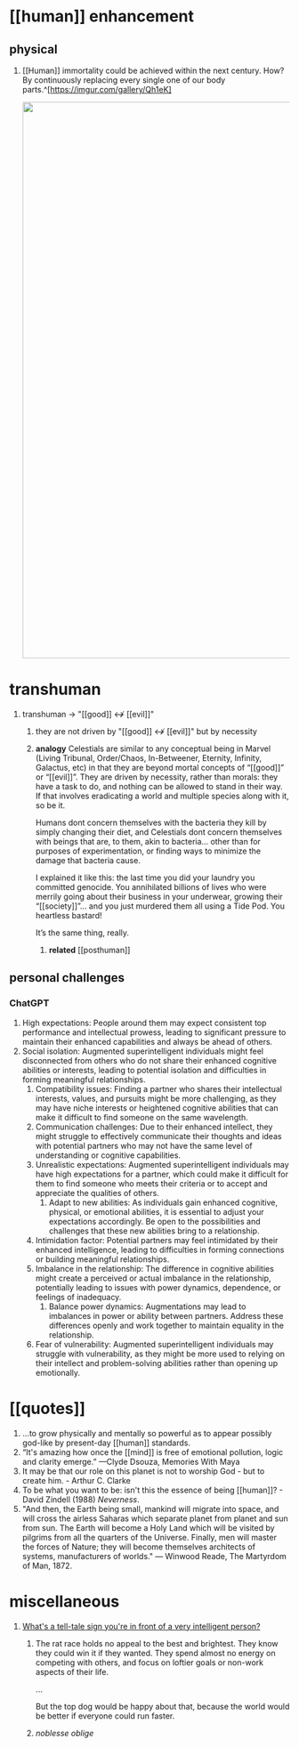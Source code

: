 # [[human]] enhancement
## physical
1. [[Human]] immortality could be achieved within the next century. How? By continuously replacing every single one of our body parts.^[https://imgur.com/gallery/Qh1eK]

	<img src="https://i.imgur.com/8cxOoWv.jpeg" width="1000" />
	
# transhuman
1. transhuman → "[[good]] ↮ [[evil]]"
	1. they are not driven by "[[good]] ↮ [[evil]]" but by necessity
	2. **analogy**
		Celestials are similar to any conceptual being in Marvel (Living Tribunal, Order/Chaos, In-Betweener, Eternity, Infinity, Galactus, etc) in that they are beyond mortal concepts of “[[good]]” or “[[evil]]”. They are driven by necessity, rather than morals: they have a task to do, and nothing can be allowed to stand in their way. If that involves eradicating a world and multiple species along with it, so be it.
		
		Humans dont concern themselves with the bacteria they kill by simply changing their diet, and Celestials dont concern themselves with beings that are, to them, akin to bacteria… other than for purposes of experimentation, or finding ways to minimize the damage that bacteria cause.
		
		I explained it like this: the last time you did your laundry you committed genocide. You annihilated billions of lives who were merrily going about their business in your underwear, growing their “[[society]]”… and you just murdered them all using a Tide Pod. You heartless bastard!
		
		It’s the same thing, really.
		
		1. **related**
			[[posthuman]]

## personal challenges
### ChatGPT
1. High expectations: People around them may expect consistent top performance and intellectual prowess, leading to significant pressure to maintain their enhanced capabilities and always be ahead of others.
2. Social isolation: Augmented superintelligent individuals might feel disconnected from others who do not share their enhanced cognitive abilities or interests, leading to potential isolation and difficulties in forming meaningful relationships.
	1. Compatibility issues: Finding a partner who shares their intellectual interests, values, and pursuits might be more challenging, as they may have niche interests or heightened cognitive abilities that can make it difficult to find someone on the same wavelength.
	2. Communication challenges: Due to their enhanced intellect, they might struggle to effectively communicate their thoughts and ideas with potential partners who may not have the same level of understanding or cognitive capabilities.
	3. Unrealistic expectations: Augmented superintelligent individuals may have high expectations for a partner, which could make it difficult for them to find someone who meets their criteria or to accept and appreciate the qualities of others.
		1. Adapt to new abilities: As individuals gain enhanced cognitive, physical, or emotional abilities, it is essential to adjust your expectations accordingly. Be open to the possibilities and challenges that these new abilities bring to a relationship.
	4. Intimidation factor: Potential partners may feel intimidated by their enhanced intelligence, leading to difficulties in forming connections or building meaningful relationships.
	5. Imbalance in the relationship: The difference in cognitive abilities might create a perceived or actual imbalance in the relationship, potentially leading to issues with power dynamics, dependence, or feelings of inadequacy.
		1. Balance power dynamics: Augmentations may lead to imbalances in power or ability between partners. Address these differences openly and work together to maintain equality in the relationship.
	6. Fear of vulnerability: Augmented superintelligent individuals may struggle with vulnerability, as they might be more used to relying on their intellect and problem-solving abilities rather than opening up emotionally.

# [[quotes]]
1. ...to grow physically and mentally so powerful as to appear possibly god-like by present-day [[human]] standards.
2. “It's amazing how once the [[mind]] is free of emotional pollution, logic and clarity emerge.” —Clyde Dsouza, Memories With Maya
3. It may be that our role on this planet is not to worship God - but to create him. -   Arthur C. Clarke
4. To be what you want to be: isn't this the essence of being [[human]]? - David Zindell (1988) _Neverness_.
5. "And then, the Earth being small, mankind will migrate into space, and will cross the airless Saharas which separate planet from planet and sun from sun. The Earth will become a Holy Land which will be visited by pilgrims from all the quarters of the Universe. Finally, men will master the forces of Nature; they will become themselves architects of systems, manufacturers of worlds." — Winwood Reade, The Martyrdom of Man, 1872.

# miscellaneous
1. [What's a tell-tale sign you're in front of a very intelligent person?](https://qr.ae/pvg2Eg)
	1. The rat race holds no appeal to the best and brightest. They know they could win it if they wanted. They spend almost no energy on competing with others, and focus on loftier goals or non-work aspects of their life.
	   
	   ...
	   
	   But the top dog would be happy about that, because the world would be better if everyone could run faster.
	3. *noblesse oblige*